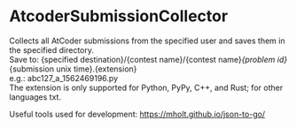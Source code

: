 # AtcoderSubmissionCollector
Collects all AtCoder submissions from the specified user and saves them in the specified directory. <br>
Save to: {specified destination}/{contest name}/{contest name}_{problem id}_{submission unix time}.{extension} <br>
e.g.: abc127_a_1562469196.py <br>
The extension is only supported for Python, PyPy, C++, and Rust; for other languages txt.

Useful tools used for development: https://mholt.github.io/json-to-go/
